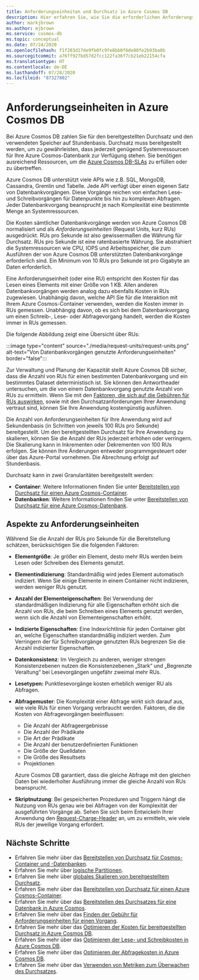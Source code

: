 ```yaml
---
title: Anforderungseinheiten und Durchsatz in Azure Cosmos DB
description: Hier erfahren Sie, wie Sie die erforderlichen Anforderungseinheiten in Azure Cosmos DB angeben und einschätzen.
author: markjbrown
ms.author: mjbrown
ms.service: cosmos-db
ms.topic: conceptual
ms.date: 07/24/2020
ms.openlocfilehash: f1f203d17de9fb0fc9fe8bb0f6de80fe2b93ba8b
ms.sourcegitcommit: a76ff927bd57d2fcc122fa36f7cb21eb22154cfa
ms.translationtype: HT
ms.contentlocale: de-DE
ms.lasthandoff: 07/28/2020
ms.locfileid: "87327802"
---
```

# <a name="request-units-in-azure-cosmos-db"></a>Anforderungseinheiten in Azure Cosmos DB

Bei Azure Cosmos DB zahlen Sie für den bereitgestellten Durchsatz und den verwendeten Speicher auf Stundenbasis. Durchsatz muss bereitgestellt werden, um zu gewährleisten, dass jederzeit genügend Systemressourcen für Ihre Azure Cosmos-Datenbank zur Verfügung stehen. Sie benötigen ausreichend Ressourcen, um die [Azure Cosmos DB-SLAs](https://azure.microsoft.com/support/legal/sla/cosmos-db/v1_2/) zu erfüllen oder zu übertreffen.

Azure Cosmos DB unterstützt viele APIs wie z.B. SQL, MongoDB, Cassandra, Gremlin und Tabelle. Jede API verfügt über einen eigenen Satz von Datenbankvorgängen. Diese Vorgänge reichen von einfachen Lese- und Schreibvorgängen für Datenpunkte bis hin zu komplexen Abfragen. Jeder Datenbankvorgang beansprucht je nach Komplexität eine bestimmte Menge an Systemressourcen.

Die Kosten sämtlicher Datenbankvorgänge werden von Azure Cosmos DB normalisiert und als *Anforderungseinheiten* (Request Units, kurz RUs) ausgedrückt. RUs pro Sekunde ist also gewissermaßen die Währung für Durchsatz. RUs pro Sekunde ist eine ratenbasierte Währung. Sie abstrahiert die Systemressourcen wie CPU, IOPS und Arbeitsspeicher, die zum Ausführen der von Azure Cosmos DB unterstützten Datenbankvorgänge erforderlich sind. Ein Minimum von 10 RUs pro Sekunde ist pro Gigabyte an Daten erforderlich.

Eine Anforderungseinheit (oder eine RU) entspricht den Kosten für das Lesen eines Elements mit einer Größe von 1 KB. Allen anderen Datenbankvorgängen werden analog dazu ebenfalls Kosten in RUs zugewiesen. Unabhängig davon, welche API Sie für die Interaktion mit Ihrem Azure Cosmos-Container verwenden, werden die Kosten immer in RUs gemessen. Unabhängig davon, ob es sich bei dem Datenbankvorgang um einen Schreib-, Lese- oder Abfragevorgang handelt, werden die Kosten immer in RUs gemessen.

Die folgende Abbildung zeigt eine Übersicht über RUs:

:::image type="content" source="./media/request-units/request-units.png" alt-text="Von Datenbankvorgängen genutzte Anforderungseinheiten" border="false":::

Zur Verwaltung und Planung der Kapazität stellt Azure Cosmos DB sicher, dass die Anzahl von RUs für einen bestimmten Datenbankvorgang und ein bestimmtes Dataset deterministisch ist. Sie können den Antwortheader untersuchen, um die von einem Datenbankvorgang genutzte Anzahl von RUs zu ermitteln. Wenn Sie mit den [Faktoren, die sich auf die Gebühren für RUs auswirken](request-units.md#request-unit-considerations), sowie mit den Durchsatzanforderungen Ihrer Anwendung vertraut sind, können Sie Ihre Anwendung kostengünstig ausführen.

Die Anzahl von Anforderungseinheiten für Ihre Anwendung wird auf Sekundenbasis (in Schritten von jeweils 100 RUs pro Sekunde) bereitgestellt. Um den bereitgestellten Durchsatz für Ihre Anwendung zu skalieren, können Sie die Anzahl der RUs jederzeit erhöhen oder verringern. Die Skalierung kann in Inkrementen oder Dekrementen von 100 RUs erfolgen. Sie können Ihre Änderungen entweder programmgesteuert oder über das Azure-Portal vornehmen. Die Abrechnung erfolgt auf Stundenbasis.

Durchsatz kann in zwei Granularitäten bereitgestellt werden:

* **Container**: Weitere Informationen finden Sie unter [Bereitstellen von Durchsatz für einen Azure Cosmos-Container](how-to-provision-container-throughput.md).
* **Datenbanken**: Weitere Informationen finden Sie unter [Bereitstellen von Durchsatz für eine Azure Cosmos-Datenbank](how-to-provision-database-throughput.md).

## <a name="request-unit-considerations"></a>Aspekte zu Anforderungseinheiten

Während Sie die Anzahl der RUs pro Sekunde für die Bereitstellung schätzen, berücksichtigen Sie die folgenden Faktoren:

* **Elementgröße**: Je größer ein Element, desto mehr RUs werden beim Lesen oder Schreiben des Elements genutzt.

* **Elementindizierung**: Standardmäßig wird jedes Element automatisch indiziert. Wenn Sie einige Elemente in einem Container nicht indizieren, werden weniger RUs genutzt.

* **Anzahl der Elementeigenschaften**: Bei Verwendung der standardmäßigen Indizierung für alle Eigenschaften erhöht sich die Anzahl von RUs, die beim Schreiben eines Elements genutzt werden, wenn sich die Anzahl von Elementeigenschaften erhöht.

* **Indizierte Eigenschaften**: Eine Indexrichtlinie für jeden Container gibt an, welche Eigenschaften standardmäßig indiziert werden. Zum Verringern der für Schreibvorgänge genutzten RUs begrenzen Sie die Anzahl indizierter Eigenschaften.

* **Datenkonsistenz**: Im Vergleich zu anderen, weniger strengen Konsistenzebenen nutzen die Konsistenzebenen „Stark“ und „Begrenzte Veraltung“ bei Lesevorgängen ungefähr zweimal mehr RUs.

* **Lesetypen:** Punktlesevorgänge kosten erheblich weniger RU als Abfragen.

* **Abfragemuster**: Die Komplexität einer Abfrage wirkt sich darauf aus, wie viele RUs für einen Vorgang verbraucht werden. Faktoren, die die Kosten von Abfragevorgängen beeinflussen: 
    
    - Die Anzahl der Abfrageergebnisse
    - Die Anzahl der Prädikate
    - Die Art der Prädikate
    - Die Anzahl der benutzerdefinierten Funktionen
    - Die Größe der Quelldaten
    - Die Größe des Resultsets
    - Projektionen

  Azure Cosmos DB garantiert, dass die gleiche Abfrage mit den gleichen Daten bei wiederholter Ausführung immer die gleiche Anzahl von RUs beansprucht.

* **Skriptnutzung**: Bei gespeicherten Prozeduren und Triggern hängt die Nutzung von RUs genau wie bei Abfragen von der Komplexität der ausgeführten Vorgänge ab. Sehen Sie sich beim Entwickeln Ihrer Anwendung den [Request-Charge-Header](optimize-cost-queries.md#evaluate-request-unit-charge-for-a-query) an, um zu ermitteln, wie viele RUs der jeweilige Vorgang erfordert.

## <a name="next-steps"></a>Nächste Schritte

* Erfahren Sie mehr über das [Bereitstellen von Durchsatz für Cosmos-Container und -Datenbanken](set-throughput.md).
* Erfahren Sie mehr über [logische Partitionen](partition-data.md).
* Erfahren Sie mehr über [globales Skalieren von bereitgestelltem Durchsatz](scaling-throughput.md).
* Erfahren Sie mehr über das [Bereitstellen von Durchsatz für einen Azure Cosmos-Container](how-to-provision-container-throughput.md).
* Erfahren Sie mehr über das [Bereitstellen des Durchsatzes für eine Datenbank in Azure Cosmos](how-to-provision-database-throughput.md).
* Erfahren Sie mehr über das [Finden der Gebühr für Anforderungseinheiten für einen Vorgang](find-request-unit-charge.md).
* Erfahren Sie mehr über das [Optimieren der Kosten für bereitgestellten Durchsatz in Azure Cosmos DB](optimize-cost-throughput.md).
* Erfahren Sie mehr über das [Optimieren der Lese- und Schreibkosten in Azure Cosmos DB](optimize-cost-reads-writes.md).
* Erfahren Sie mehr über das [Optimieren der Abfragekosten in Azure Cosmos DB](optimize-cost-queries.md).
* Erfahren Sie mehr über das [Verwenden von Metriken zum Überwachen des Durchsatzes](use-metrics.md).
